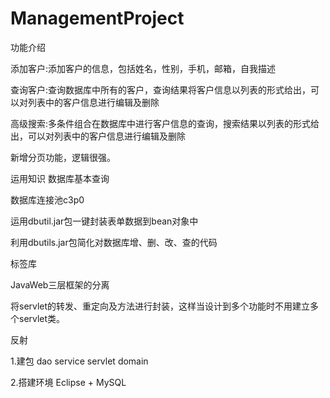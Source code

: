 # ManagementProject
功能介绍

添加客户:添加客户的信息，包括姓名，性别，手机，邮箱，自我描述

查询客户:查询数据库中所有的客户，查询结果将客户信息以列表的形式给出，可以对列表中的客户信息进行编辑及删除

高级搜索:多条件组合在数据库中进行客户信息的查询，搜索结果以列表的形式给出，可以对列表中的客户信息进行编辑及删除

新增分页功能，逻辑很强。

运用知识
数据库基本查询

数据库连接池c3p0

运用dbutil.jar包一键封装表单数据到bean对象中

利用dbutils.jar包简化对数据库增、删、改、查的代码

标签库

JavaWeb三层框架的分离

将servlet的转发、重定向及方法进行封装，这样当设计到多个功能时不用建立多个servlet类。

反射

1.建包
dao
service
servlet
domain

2.搭建环境
Eclipse + MySQL
